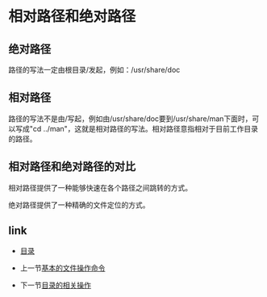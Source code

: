 # 相对路径和绝对路径

## 绝对路径

路径的写法一定由根目录/发起，例如：/usr/share/doc

## 相对路径

路径的写法不是由/写起，例如由/usr/share/doc要到/usr/share/man下面时，可以写成"cd ../man"，这就是相对路径的写法。相对路径意指相对于目前工作目录的路径。

## 相对路径和绝对路径的对比

相对路径提供了一种能够快速在各个路径之间跳转的方式。

绝对路径提供了一种精确的文件定位的方式。

## link

* [目录](README.md)

* 上一节[基本的文件操作命令](04.0.md)

* 下一节[目录的相关操作](04.2.md)
